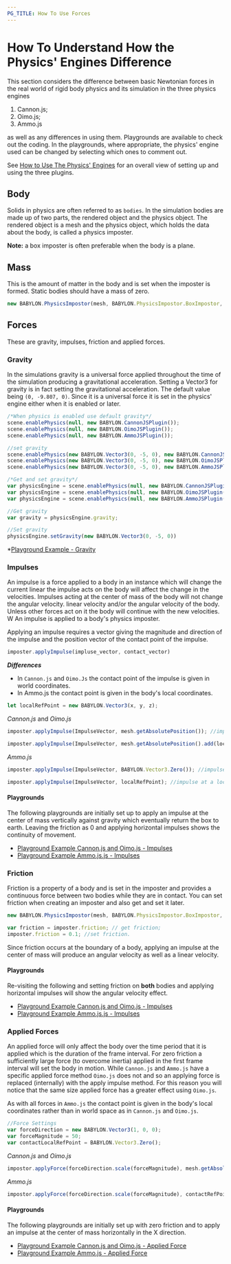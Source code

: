 ```yaml
---
PG_TITLE: How To Use Forces
---
```


# How To Understand How the Physics' Engines Difference

This section considers the difference between basic Newtonian forces in the real world of rigid body physics and its simulation in the three physics engines 

1. Cannon.js;
2. Oimo.js;
3. Ammo.js

as well as any differences in using them. Playgrounds are available to check out the coding. In the playgrounds, where appropriate, the physics' engine used can be changed by selecting which ones to comment out.

See [How to Use The Physics' Engines](/how_to/using_the_physics_engine) for an overall view of setting up and using the three plugins.



## Body

Solids in physics are often referred to as `bodies`. In the simulation bodies are made up of two parts, the rendered object and the physics object. The rendered object is a mesh and the physics object, which holds the data about the body, is called a physics imposter. 

**Note:** a box imposter is often preferable when the body is a plane.

## Mass

This is the amount of matter in the body and is set when the imposter is formed. Static bodies should have a mass of zero.

```javascript
new BABYLON.PhysicsImpostor(mesh, BABYLON.PhysicsImpostor.BoxImpostor, { mass: 2 }, scene);
```

## Forces

These are gravity, impulses, friction and applied forces.

### Gravity 

In the simulations gravity is a universal force applied throughout the time of the simulation producing a gravitational acceleration. Setting a Vector3 for gravity is in fact setting the gravitational acceleration. The default value being `(0, -9.807, 0)`. Since it is a universal force it is set in the physics' engine either when it is enabled or later. 

```javascript
/*When physics is enabled use default gravity*/ 
scene.enablePhysics(null, new BABYLON.CannonJSPlugin());
scene.enablePhysics(null, new BABYLON.OimoJSPlugin());
scene.enablePhysics(null, new BABYLON.AmmoJSPlugin());

//set gravity
scene.enablePhysics(new BABYLON.Vector3(0, -5, 0), new BABYLON.CannonJSPlugin());
scene.enablePhysics(new BABYLON.Vector3(0, -5, 0), new BABYLON.OimoJSPlugin());
scene.enablePhysics(new BABYLON.Vector3(0, -5, 0), new BABYLON.AmmoJSPlugin());

/*Get and set gravity*/
var physicsEngine = scene.enablePhysics(null, new BABYLON.CannonJSPlugin());
var physicsEngine = scene.enablePhysics(null, new BABYLON.OimoJSPlugin());
var physicsEngine = scene.enablePhysics(null, new BABYLON.AmmoJSPlugin());

//Get gravity
var gravity = physicsEngine.gravity;

//Set gravity
physicsEngine.setGravity(new BABYLON.Vector3(0, -5, 0))
```

*[Playground Example - Gravity](https://www.babylonjs-playground.com/#YUNAST#3)

### Impulses

An impulse is a force applied to a body in an instance which will change the current linear the impulse acts on the body will affect the change in the velocities. Impulses acting at the center of mass of the body will not change the angular velocity.
linear velocity and/or the angular velocity of the body. Unless other forces act on it the body will continue with the new velocities. W
An impulse is applied to a body's physics imposter.

Applying an impulse requires a vector giving the magnitude and direction of the impulse and the position vector of the contact point of the impulse.

```javascript
imposter.applyImpulse(impluse_vector, contact_vector)
```

**_Differences_**
* In `Cannon.js` and `Oimo.Js` the contact point of the impulse is given in world coordinates. 
* In Ammo.js the contact point is given in the body's local coordinates.

```javascript
let localRefPoint = new BABYLON.Vector3(x, y, z);
```

_Cannon.js_ and _Oimo.js_ 
```javascript
imposter.applyImpulse(ImpulseVector, mesh.getAbsolutePosition()); //impulse at center of mass

imposter.applyImpulse(ImpulseVector, mesh.getAbsolutePosition().add(localRefPoint)); //impulse at a local point
```

_Ammo.js_
```javascript
imposter.applyImpulse(ImpulseVector, BABYLON.Vector3.Zero()); //impulse at center of mass

imposter.applyImpulse(ImpulseVector, localRefPoint); //impulse at a local point
```

#### Playgrounds
The following playgrounds are initially set up to apply an impulse at the center of mass vertically against gravity which eventually return the box to earth. Leaving the friction as 0 and applying horizontal impulses shows the continuity of movement.

* [Playground Example Cannon.js and Oimo.js - Impulses](https://www.babylonjs-playground.com/#YUNAST#8)
* [Playground Example Ammo.js.js - Impulses](https://www.babylonjs-playground.com/#YUNAST#7)

### Friction

Friction is a property of a body and is set in the imposter and provides a continuous force between two bodies while they are in contact. You can set friction when creating an imposter and also get and set it later.

```javascript
new BABYLON.PhysicsImpostor(mesh, BABYLON.PhysicsImpostor.BoxImpostor, { mass: 2, friction: 0.4}, scene); //on creation

var friction = imposter.friction; // get friction;
imposter.friction = 0.1; //set friction.
```

Since friction occurs at the boundary of a body, applying an impulse at the center of mass will produce an angular velocity as well as a linear velocity.

#### Playgrounds
Re-visiting the following and setting friction on **both** bodies and applying horizontal impulses will show the angular velocity effect.

* [Playground Example Cannon.js and Oimo.js - Impulses](https://www.babylonjs-playground.com/#YUNAST#8)
* [Playground Example Ammo.js.js - Impulses](https://www.babylonjs-playground.com/#YUNAST#7)

### Applied Forces

An applied force will only affect the body over the time period that it is applied which is the duration of the frame interval. For zero friction a sufficiently large force (to overcome inertia) applied in the first frame interval will set the body in motion. While `Cannon.js` and `Ammo.js` have a specific applied force method `Oimo.js` does not and so an applying force is replaced (internally) with the apply impulse method. For this reason you will notice that the same size applied force has a greater effect using `Oimo.js`.

As with all forces in `Ammo.js` the contact point is given in the body's local coordinates rather than in world space as in `Cannon.js` and `Oimo.js`.

```javascript
//Force Settings
var forceDirection = new BABYLON.Vector3(1, 0, 0);
var forceMagnitude = 50;
var contactLocalRefPoint = BABYLON.Vector3.Zero();
```

_Cannon.js_ and _Oimo.js_
```javascript
impostor.applyForce(forceDirection.scale(forceMagnitude), mesh.getAbsolutePosition().add(contactLocalRefPoint));
```

_Ammo.js_
```javascript
impostor.applyForce(forceDirection.scale(forceMagnitude), contactRefPoint);
```

#### Playgrounds
The following playgrounds are initially set up with zero friction and to apply an impulse at the center of mass horizontally in the X direction.

* [Playground Example Cannon.js and Oimo.js - Applied Force](https://www.babylonjs-playground.com/#YUNAST#11)
* [Playground Example Ammo.js - Applied Force](https://www.babylonjs-playground.com/#YUNAST#13)


